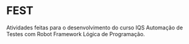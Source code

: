 # FEST
Atividades feitas para o desenvolvimento do curso IQS 
Automação de Testes com Robot Framework
Lógica de Programação.
